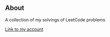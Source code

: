 ## About

A collection of my solvings of LeetCode problems

[Link to my account](https://leetcode.com/user2048Lk/)